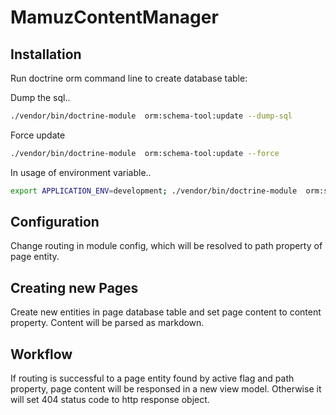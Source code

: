 # MamuzContentManager

## Installation

Run doctrine orm command line to create database table:

Dump the sql..
```sh
./vendor/bin/doctrine-module  orm:schema-tool:update --dump-sql
```
Force update
```sh
./vendor/bin/doctrine-module  orm:schema-tool:update --force
```
In usage of environment variable..
```sh
export APPLICATION_ENV=development; ./vendor/bin/doctrine-module  orm:schema-tool:update
```

## Configuration

Change routing in module config, which will be resolved to path property of page entity.

## Creating new Pages

Create new entities in page database table and set page content to content property.
Content will be parsed as markdown.

## Workflow

If routing is successful to a page entity found by active flag and path property,
page content will be responsed in a new view model. Otherwise it will set 404 status code
to http response object.

